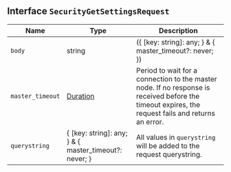 ## Interface `SecurityGetSettingsRequest`

| Name | Type | Description |
| - | - | - |
| `body` | string | ({ [key: string]: any; } & { master_timeout?: never; }) | All values in `body` will be added to the request body. |
| `master_timeout` | [Duration](./Duration.md) | Period to wait for a connection to the master node. If no response is received before the timeout expires, the request fails and returns an error. |
| `querystring` | { [key: string]: any; } & { master_timeout?: never; } | All values in `querystring` will be added to the request querystring. |
